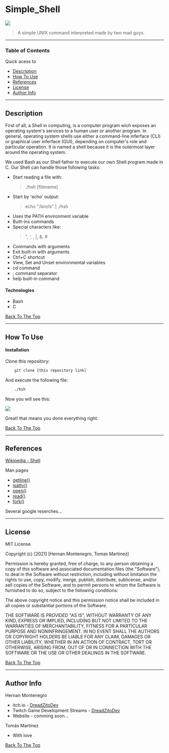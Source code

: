 # Simple_Shell

<img src="https://lh3.googleusercontent.com/4CPStcWGKXIBEPt57tx_5siuQXaBeDHLT07PZ84HtVmew_7dafivfVf0SLy_0381qzFSFs2_Iq0v5UUaSFgyQcVbBxeF07oQF388bTaXIveKvdMndGpHgr5ksuheGA-v5cz8vNsWow-bXjkVWHtyi95CLV_FznBcmGzrmySsI0RmuxGQK-yC3fzqnCyCOF4cYHyLnWn3XAtiEzLyLQmLPBA51Kr9HJaN8ZxgMW7FyaZLtUwpXhRmdDhYmRBM5rFnDO6kzC7-AWD4P0Vx9L3RbjTY5ZulJyxpm7Apr-hMlRvy4RAb6DPvulfNdHWL3d1IOrUvgv8qgpEHdRRrXMKvTA04HpFODx7sWlRDm6GJC50DWI-_-Bc7EGr4Mxvsmq6V3m75Og00B0hRfKIEtlEEykUUs7R_dFIYjnz27YMc01APcxNyEcJfIWcyQyx3mNOTH7UkpQqV3x70RSWozLDn1tIXCM-UZp2PVA_nLx61vCdktV5bUtK6utIhvuWewjOEa0BMv2CKkiz-9QpOLVsXeV9xpuAdZKOKb2RHVdd1NKGH32qMLOZBoqInba6UOwiLDs86734Ka1vVH_3gqUjG47hStIEovr7AI0Zy1SwWRN_9yqFasbKELzQoQffXxJoTKL3f-cFKXnRUPje5czOemJOERIK6vhAfI4oDDecQbWmXbH2F-4nuYj-aAH_MgA00cVF8wlIeSoneu5Q4nBBNkw=s260-no?authuser=4">

> A simple UNIX command interpreted made by two mad guys.

---

### Table of Contents
Quick acess to

- [Description](#description)
- [How To Use](#how-to-use)
- [References](#references)
- [License](#license)
- [Author Info](#author-info)

---

## Description

First of all, a Shell in computing, is a computer program wich exposes an operating system's services to a human user or another program. In general, operating system shells use either a command-line inferface (CLI) or graphical user inferface (GUI), depending on computer's role and particular operation. It is named a shell because it is the outermost layer around the operating system.

We used Bash as our Shell father to execute our own Shell program made in C. Our Shell can handle those following tasks:
- Start reading a file  with:
    >./hsh [filename] 
- Start by 'echo' output:
    > echo "/bin/ls" | ./hsh
- Uses the PATH environment variable
- Built-ins commands
- Special characters like:
    > ", ', \, |, &, #
- Commands with arguments
- Exit built-in with arguments
- Ctrl+C shortcut
- View, Set and Unset environmental variables
- cd command
- ; command separator
- help built-in command

#### Technologies

- Bash
- C

[Back To The Top](#Simple_Shell)

---

## How To Use

#### Installation
Clone this repository:
```bash
    git clone [this repository link]
```
And execute the following file:
```bash
    ./hsh
```
Now you will see this:

<img src="https://lh3.googleusercontent.com/RZkm-RjhRHeYQrqo6cZNO2K1tGKZ8eQhXJH4XUDThGEd8gtIEnrdK9EGgiy84PWFJ3anj6EJvzfBNQ-GfusAUpTCwzaD_ZoSRRlkr5s1Obc4tBOzevYf_4LTXKPyG6Gm2XeuJWmOtBG8y51tO0leBj5Yw6Z8Uu1cnDTUAq2ToB7vM7dSibl-PFVjiDPYyZwEf-32kgxCkrpQpI3ak1U-GRJjPq8gC0SafMV_8aACmoEhoWJapGk9W11644DMsIEsg3VFh7GjV29nu8M0BmOFxhaBf7wyQkYFkyGgfLomz3Q2RF2of-s44TufrzbOIn-yYHgZVcRV5MzWjTH6erXNxmD440A4uKhv-KfS1NyOOPgiqC8_GXLk46tMKY67PDYdjPIwev9ysHbEEabtHOf11J0A33KL5Og6NA6LwtzYJ4aZNwDOg3Nax0x-RqJDmk-k7FqAX1q4ROLT16w1OswFkSmU7nWpNC-JctIqGJN1MFTDWEbq5hQpq420prpMizqkG8enDcgvm0uR-DimLZLn7hq4kSWEJZZ6Xm1Ql9NvILC5fZ3m7VoSSwk-NwsLS1u2EF9Gvs7Gui9wA-J4zDAZA3EpNGSvhy275J3jK55VhDCAFfRE6R8Clz8YxVpB4vqp2nY3QrXpmmYXvPOd-1Wlix9u8Rwdqq1TTQin_2hRMEHriiRlF3HUOY_IZ86WWGUmdm-lF5Mj4vDYxDIuopYI5g=w252-h96-no?authuser=4">

Great! that means you done everything right.

[Back To The Top](#Simple_Shell)

---

## References
[Wikipedia - Shell](https://en.wikipedia.org/wiki/Shell_(computing))


Man pages

- [getline()](https://man7.org/linux/man-pages/man3/getline.3.html)
- [isatty()](https://man7.org/linux/man-pages/man3/isatty.3.html)
- [open()](https://man7.org/linux/man-pages/man2/open.2.html)
- [read()](https://man7.org/linux/man-pages/man2/read.2.html)
- [fork()](https://man7.org/linux/man-pages/man2/fork.2.html)

Several google reserches...

---

## License 

MIT License

Copyright (c) [2021] [Hernan Montenegro, Tomas Martinez]

Permission is hereby granted, free of charge, to any person obtaining a copy
of this software and associated documentation files (the "Software"), to deal
in the Software without restriction, including without limitation the rights
to use, copy, modify, merge, publish, distribute, sublicense, and/or sell
copies of the Software, and to permit persons to whom the Software is
furnished to do so, subject to the following conditions:

The above copyright notice and this permission notice shall be included in all
copies or substantial portions of the Software.

THE SOFTWARE IS PROVIDED "AS IS", WITHOUT WARRANTY OF ANY KIND, EXPRESS OR
IMPLIED, INCLUDING BUT NOT LIMITED TO THE WARRANTIES OF MERCHANTABILITY,
FITNESS FOR A PARTICULAR PURPOSE AND NONINFRINGEMENT. IN NO EVENT SHALL THE
AUTHORS OR COPYRIGHT HOLDERS BE LIABLE FOR ANY CLAIM, DAMAGES OR OTHER
LIABILITY, WHETHER IN AN ACTION OF CONTRACT, TORT OR OTHERWISE, ARISING FROM,
OUT OF OR IN CONNECTION WITH THE SOFTWARE OR THE USE OR OTHER DEALINGS IN THE
SOFTWARE.

[Back To The Top](#Simple_Shell)

---

## Author Info
Hernan Montenegro
- itch.io - [DreadZitoDev](https://dreadzitodev.itch.io)
- Twitch Game Development Streams - [DreadZitoDev](https://dreadzitodev.itch.io)
- Website - comming soon...

Tomás Martínez
- With love

[Back To The Top](#Simple_Shell)
